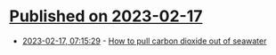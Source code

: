 # [Published on 2023-02-17](index.md)

* [2023-02-17, 07:15:29](https://news.ycombinator.com/item?id=34831782) - [How to pull carbon dioxide out of seawater](https://news.mit.edu/2023/carbon-dioxide-out-seawater-ocean-decorbonization-0216)
